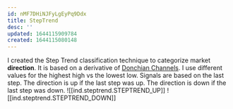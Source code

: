 ```yaml
---
id: nMF7DHiNJFyLgEyPq9Ddx
title: StepTrend
desc: ''
updated: 1644115909784
created: 1644115080148
---
```


I created the Step Trend classification technique to categorize market **direction**. It is based on a derivative of [Donchian Channels](https://en.wikipedia.org/wiki/Donchian_channel). I use different values for the highest high vs the lowest low. Signals are based on the last step. The direction is up if the last step was up. The direction is down if the last step was down.
![[ind.steptrend.STEPTREND_UP]]
![[ind.steptrend.STEPTREND_DOWN]]

